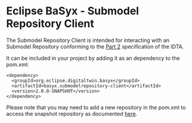 # Eclipse BaSyx - Submodel Repository Client
The Submodel Repository Client is intended for interacting with an Submodel Repository conforming to the [Part 2](https://app.swaggerhub.com/apis/Plattform_i40/SubmodelRepositoryServiceSpecification/V3.0.1_SSP-001) specification of the IDTA.

It can be included in your project by adding it as an dependency to the pom.xml:

```
<dependency>
  <groupId>org.eclipse.digitaltwin.basyx</groupId>
  <artifactId>basyx.submodelrepository-client</artifactId>
  <version>2.0.0-SNAPSHOT</version>
</dependency>
```

Please note that you may need to add a new repository in the pom.xml to access the snapshot repository as documented [here](https://github.com/eclipse-basyx/basyx-java-server-sdk/tree/main?tab=readme-ov-file#snapshot-releases).
